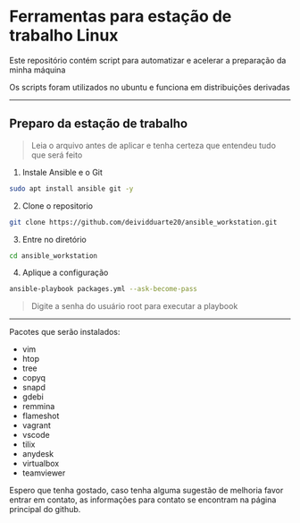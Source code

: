 # Ferramentas para estação de trabalho Linux

Este repositório contém script para automatizar e acelerar a preparação da minha máquina


Os scripts foram utilizados no ubuntu e funciona em distribuições derivadas
___

## Preparo da estação de trabalho

> Leia o arquivo antes de aplicar e tenha certeza que entendeu tudo que será feito

1. Instale Ansible e o Git
```bash
sudo apt install ansible git -y
```
2. Clone o repositorio
```bash
git clone https://github.com/deividduarte20/ansible_workstation.git
```
3. Entre no diretório
```bash
cd ansible_workstation 
```
4. Aplique a configuração
```bash
ansible-playbook packages.yml --ask-become-pass
```

>Digite a senha do usuário root para executar a playbook
___

Pacotes que serão instalados:
- vim
- htop
- tree
- copyq
- snapd
- gdebi
- remmina
- flameshot
- vagrant
- vscode
- tilix
- anydesk
- virtualbox
- teamviewer

Espero que tenha gostado, caso tenha alguma sugestão de melhoria favor entrar em contato, as informações para contato se encontram na página principal do github.

